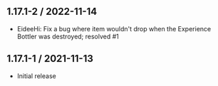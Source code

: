 ## 1.17.1-2 / 2022-11-14
* EideeHi: Fix a bug where item wouldn't drop when the Experience Bottler was destroyed; resolved #1

## 1.17.1-1 / 2021-11-13
* Initial release
